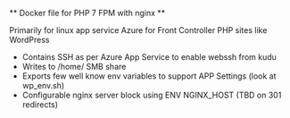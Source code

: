** Docker file for PHP 7 FPM with nginx **

Primarily for linux app service Azure for Front Controller PHP sites like WordPress

* Contains SSH as per Azure App Service to enable webssh from kudu
* Writes to /home/ SMB share
* Exports few well know env variables to support APP Settings (look at wp_env.sh)
* Configurable nginx server block using ENV NGINX_HOST (TBD on 301 redirects)
